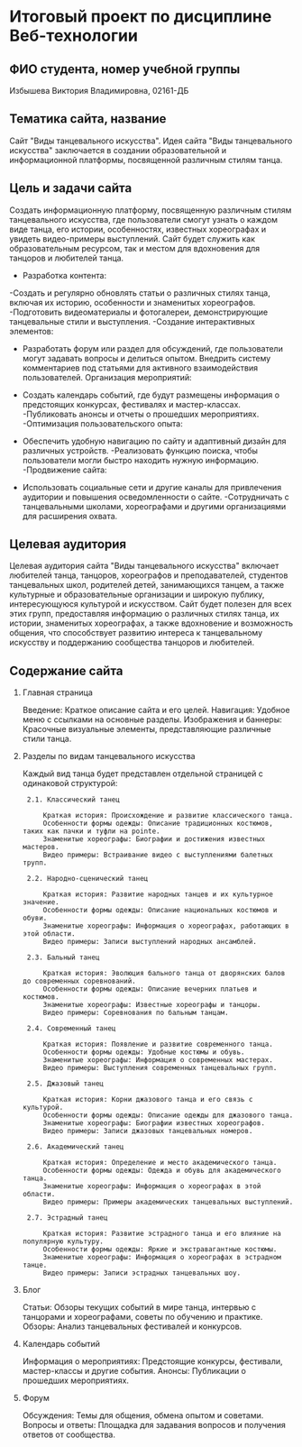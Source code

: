 # Итоговый проект по дисциплине Веб-технологии

## ФИО студента, номер учебной группы

Избышева Виктория Владимировна, 02161-ДБ

## Тематика сайта, название

Сайт "Виды танцевального искусства". Идея сайта "Виды танцевального искусства" заключается в создании образовательной и информационной платформы, посвященной различным стилям танца.

## Цель и задачи сайта

Создать информационную платформу, посвященную различным стилям танцевального искусства, где пользователи смогут узнать о каждом виде танца, его истории, особенностях, известных хореографах и увидеть видео-примеры выступлений. Сайт будет служить как образовательным ресурсом, так и местом для вдохновения для танцоров и любителей танца.

* Разработка контента:

-Создать и регулярно обновлять статьи о различных стилях танца, включая их историю, особенности и знаменитых хореографов.
-Подготовить видеоматериалы и фотогалереи, демонстрирующие танцевальные стили и выступления.
-Создание интерактивных элементов:

* Разработать форум или раздел для обсуждений, где пользователи могут задавать вопросы и делиться опытом.
Внедрить систему комментариев под статьями для активного взаимодействия пользователей.
Организация мероприятий:

* Создать календарь событий, где будут размещены информация о предстоящих конкурсах, фестивалях и мастер-классах.
-Публиковать анонсы и отчеты о прошедших мероприятиях.
-Оптимизация пользовательского опыта:

* Обеспечить удобную навигацию по сайту и адаптивный дизайн для различных устройств.
-Реализовать функцию поиска, чтобы пользователи могли быстро находить нужную информацию.
-Продвижение сайта:

* Использовать социальные сети и другие каналы для привлечения аудитории и повышения осведомленности о сайте.
-Сотрудничать с танцевальными школами, хореографами и другими организациями для расширения охвата.

## Целевая аудитория

Целевая аудитория сайта "Виды танцевального искусства" включает любителей танца, танцоров, хореографов и преподавателей, студентов танцевальных школ, родителей детей, занимающихся танцем, а также культурные и образовательные организации и широкую публику, интересующуюся культурой и искусством. Сайт будет полезен для всех этих групп, предоставляя информацию о различных стилях танца, их истории, знаменитых хореографах, а также вдохновение и возможность общения, что способствует развитию интереса к танцевальному искусству и поддержанию сообщества танцоров и любителей.

## Содержание сайта

1. Главная страница

   Введение: Краткое описание сайта и его целей.
   Навигация: Удобное меню с ссылками на основные разделы.
   Изображения и баннеры: Красочные визуальные элементы, представляющие различные стили танца.
3. Разделы по видам танцевального искусства

   Каждый вид танца будет представлен отдельной страницей с одинаковой структурой:

        2.1. Классический танец
   
            Краткая история: Происхождение и развитие классического танца.
            Особенности формы одежды: Описание традиционных костюмов, таких как пачки и туфли на pointe.
            Знаменитые хореографы: Биографии и достижения известных мастеров.
            Видео примеры: Встраивание видео с выступлениями балетных трупп.
   
        2.2. Народно-сценический танец
   
            Краткая история: Развитие народных танцев и их культурное значение.
            Особенности формы одежды: Описание национальных костюмов и обуви.
            Знаменитые хореографы: Информация о хореографах, работающих в этой области.
            Видео примеры: Записи выступлений народных ансамблей.
   
        2.3. Бальный танец
   
            Краткая история: Эволюция бального танца от дворянских балов до современных соревнований.
            Особенности формы одежды: Описание вечерних платьев и костюмов.
            Знаменитые хореографы: Известные хореографы и танцоры.
            Видео примеры: Соревнования по бальным танцам.
   
        2.4. Современный танец
   
            Краткая история: Появление и развитие современного танца.
            Особенности формы одежды: Удобные костюмы и обувь.
            Знаменитые хореографы: Информация о современных мастерах.
            Видео примеры: Выступления современных танцевальных групп.
   
        2.5. Джазовый танец
   
            Краткая история: Корни джазового танца и его связь с культурой.
            Особенности формы одежды: Описание одежды для джазового танца.
            Знаменитые хореографы: Биографии известных хореографов.
            Видео примеры: Записи джазовых танцевальных номеров.
   
        2.6. Академический танец
   
            Краткая история: Определение и место академического танца.
            Особенности формы одежды: Одежда и обувь для академического танца.
            Знаменитые хореографы: Информация о хореографах в этой области.
            Видео примеры: Примеры академических танцевальных выступлений.
   
        2.7. Эстрадный танец
   
            Краткая история: Развитие эстрадного танца и его влияние на популярную культуру.
            Особенности формы одежды: Яркие и экстравагантные костюмы.
            Знаменитые хореографы: Информация о хореографах в эстрадном танце.
            Видео примеры: Записи эстрадных танцевальных шоу.
5. Блог

   Статьи: Обзоры текущих событий в мире танца, интервью с танцорами и хореографами, советы по обучению и практике.
   Обзоры: Анализ танцевальных фестивалей и конкурсов.
6. Календарь событий

   Информация о мероприятиях: Предстоящие конкурсы, фестивали, мастер-классы и другие события.
   Анонсы: Публикации о прошедших мероприятиях.
7. Форум
   
   Обсуждения: Темы для общения, обмена опытом и советами.
   Вопросы и ответы: Площадка для задавания вопросов и получения ответов от сообщества.
